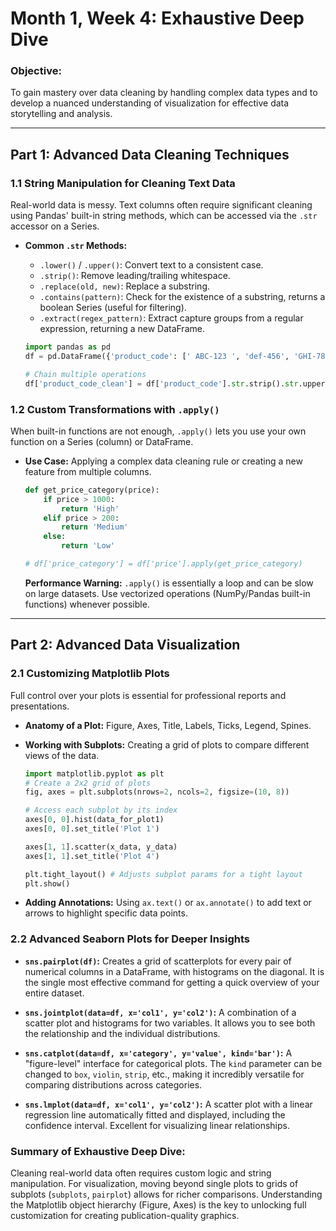 # Month 1, Week 4: Exhaustive Deep Dive

### **Objective:**
To gain mastery over data cleaning by handling complex data types and to develop a nuanced understanding of visualization for effective data storytelling and analysis.

---

## Part 1: Advanced Data Cleaning Techniques

### **1.1 String Manipulation for Cleaning Text Data**

Real-world data is messy. Text columns often require significant cleaning using Pandas' built-in string methods, which can be accessed via the `.str` accessor on a Series.

*   **Common `.str` Methods:**
    *   `.lower()` / `.upper()`: Convert text to a consistent case.
    *   `.strip()`: Remove leading/trailing whitespace.
    *   `.replace(old, new)`: Replace a substring.
    *   `.contains(pattern)`: Check for the existence of a substring, returns a boolean Series (useful for filtering).
    *   `.extract(regex_pattern)`: Extract capture groups from a regular expression, returning a new DataFrame.

    ```python
    import pandas as pd
    df = pd.DataFrame({'product_code': [' ABC-123 ', 'def-456', 'GHI-789-US']})

    # Chain multiple operations
    df['product_code_clean'] = df['product_code'].str.strip().str.upper().str.replace('-', '')
    ```

### **1.2 Custom Transformations with `.apply()`**

When built-in functions are not enough, `.apply()` lets you use your own function on a Series (column) or DataFrame.

*   **Use Case:** Applying a complex data cleaning rule or creating a new feature from multiple columns.

    ```python
    def get_price_category(price):
        if price > 1000:
            return 'High'
        elif price > 200:
            return 'Medium'
        else:
            return 'Low'

    # df['price_category'] = df['price'].apply(get_price_category)
    ```
    **Performance Warning:** `.apply()` is essentially a loop and can be slow on large datasets. Use vectorized operations (NumPy/Pandas built-in functions) whenever possible.

---

## Part 2: Advanced Data Visualization

### **2.1 Customizing Matplotlib Plots**

Full control over your plots is essential for professional reports and presentations.

*   **Anatomy of a Plot:** Figure, Axes, Title, Labels, Ticks, Legend, Spines.
*   **Working with Subplots:** Creating a grid of plots to compare different views of the data.

    ```python
    import matplotlib.pyplot as plt
    # Create a 2x2 grid of plots
    fig, axes = plt.subplots(nrows=2, ncols=2, figsize=(10, 8))

    # Access each subplot by its index
    axes[0, 0].hist(data_for_plot1)
    axes[0, 0].set_title('Plot 1')

    axes[1, 1].scatter(x_data, y_data)
    axes[1, 1].set_title('Plot 4')

    plt.tight_layout() # Adjusts subplot params for a tight layout
    plt.show()
    ```

*   **Adding Annotations:** Using `ax.text()` or `ax.annotate()` to add text or arrows to highlight specific data points.

### **2.2 Advanced Seaborn Plots for Deeper Insights**

*   **`sns.pairplot(df)`:** Creates a grid of scatterplots for every pair of numerical columns in a DataFrame, with histograms on the diagonal. It is the single most effective command for getting a quick overview of your entire dataset.

*   **`sns.jointplot(data=df, x='col1', y='col2')`:** A combination of a scatter plot and histograms for two variables. It allows you to see both the relationship and the individual distributions.

*   **`sns.catplot(data=df, x='category', y='value', kind='bar')`:** A "figure-level" interface for categorical plots. The `kind` parameter can be changed to `box`, `violin`, `strip`, etc., making it incredibly versatile for comparing distributions across categories.

*   **`sns.lmplot(data=df, x='col1', y='col2')`:** A scatter plot with a linear regression line automatically fitted and displayed, including the confidence interval. Excellent for visualizing linear relationships.

### **Summary of Exhaustive Deep Dive:**
Cleaning real-world data often requires custom logic and string manipulation. For visualization, moving beyond single plots to grids of subplots (`subplots`, `pairplot`) allows for richer comparisons. Understanding the Matplotlib object hierarchy (Figure, Axes) is the key to unlocking full customization for creating publication-quality graphics.
